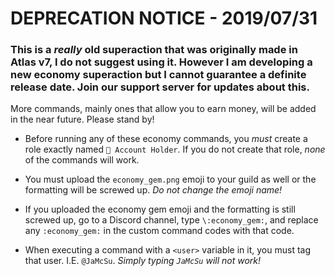 # DEPRECATION NOTICE - 2019/07/31
### This is a *really* old superaction that was originally made in Atlas v7, I do not suggest using it. However I am developing a new economy superaction but I cannot guarantee a definite release date. Join our support server for updates about this.

More commands, mainly ones that allow you to earn money, will be added in the near future.
Please stand by!



* Before running any of these economy commands, you *must* create a role exactly named `🏦 Account Holder`. If you do not create that role, *none* of the commands will work.



* You must upload the `economy_gem.png` emoji to your guild as well or the formatting will be screwed up. *Do not change the emoji name!*

* If you uploaded the economy gem emoji and the formatting is still screwed up, go to a Discord channel, type `\:economy_gem:`, and replace any `:economy_gem:` in the custom command codes with that code.



* When executing a command with a `<user>` variable in it, you must tag that user. I.E. `@JaMcSu`. *Simply typing `JaMcSu` will not work!*
